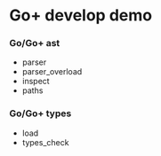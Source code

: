 Go+ develop demo
================

### Go/Go+ ast

- parser
- parser_overload
- inspect
- paths

### Go/Go+ types

- load
- types_check